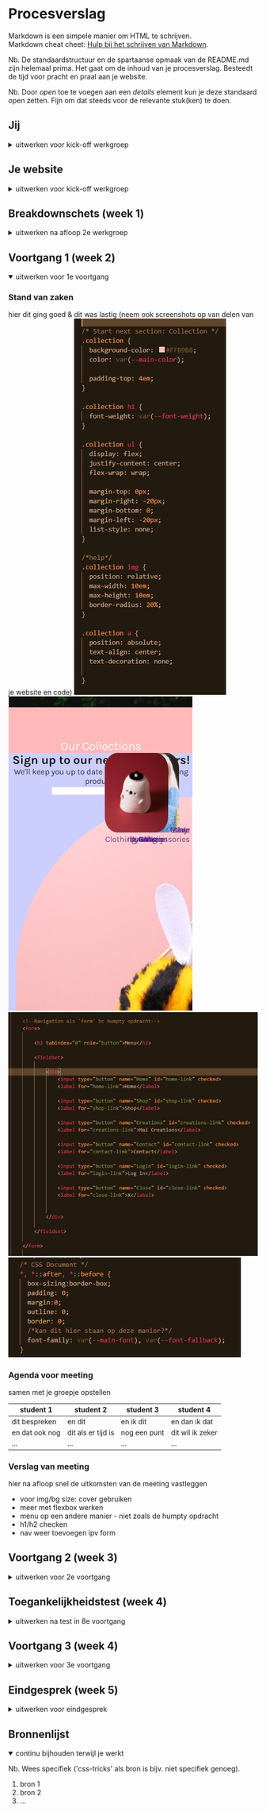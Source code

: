 # Procesverslag
Markdown is een simpele manier om HTML te schrijven.  
Markdown cheat cheet: [Hulp bij het schrijven van Markdown](https://github.com/adam-p/markdown-here/wiki/Markdown-Cheatsheet).

Nb. De standaardstructuur en de spartaanse opmaak van de README.md zijn helemaal prima. Het gaat om de inhoud van je procesverslag. Besteedt de tijd voor pracht en praal aan je website.

Nb. Door *open* toe te voegen aan een *details* element kun je deze standaard open zetten. Fijn om dat steeds voor de relevante stuk(ken) te doen.





## Jij

<details>
<summary>uitwerken voor kick-off werkgroep</summary>

### Auteur:
Dilay Bayraktaroglu

#### Je startniveau:
Blauw

#### Je focus:
Surface
 
</details>





## Je website

<details>
<summary>uitwerken voor kick-off werkgroep</summary>

### Je opdracht:
mai-accents.com

#### Screenshot(s) van de eerste pagina (small screen): 
Home pagina
<img src="images/IMG_6410.PNG" width="375px" alt="webshop voorpagina mai-accents">

#### Screenshot(s) van de tweede pagina (small screen):
Shop
<img src="images/IMG_6412.PNG" width="375px" alt="shop pagina">
 
</details>



## Breakdownschets (week 1)

<details>
<summary>uitwerken na afloop 2e werkgroep</summary>

### de hele pagina: 
<img src="images/correct-mai-accents-breakdown.png" width="375px" alt="breakdown van de hele pagina">

### dynamisch: 
<img src="images/dynamisch.png" width="375px" alt="breakdown van een dynamisch deel: tekst dat horizontaal scrollt">
tekst dat horizontaal scrollt

### wellicht nog een dynamisch deel:
<img src="images/menu-breakdown.png" width="375px" alt="breakdown van nog een dynamisch deel: menu">
menu

### dynamisch deel 3, als ik er tijd voor heb:
<img src="images/dynamisch2.png" width="375px" alt="breakdown van nog een dynamisch deel: images 'ease in'">
images 'ease-in'

### tweede pagina:
<img src="images/shoppagina-breakdown2.png" width="375px" alt="tweede pagina: shopping">
</details>






## Voortgang 1 (week 2)

<details open>
<summary>uitwerken voor 1e voortgang</summary>

### Stand van zaken
hier dit ging goed & dit was lastig (neem ook screenshots op van delen van je website en code)
<img src="images/lastig1.jpg">
<img src="images/lastigimg1.jpg">
<img src="images/form-nav.jpg">
<img src="images/vraag.jpg">

### Agenda voor meeting
samen met je groepje opstellen

| student 1      | student 2          | student 3    | student 4        |
| ---            | ---                | ---          | ---              |
| dit bespreken  | en dit             | en ik dit    | en dan ik dat    |
| en dat ook nog | dit als er tijd is | nog een punt | dit wil ik zeker |
| ...            | ...                | ...          | ...              |


### Verslag van meeting
hier na afloop snel de uitkomsten van de meeting vastleggen

- voor img/bg size: cover gebruiken 
- meer met flexbox werken
- menu op een andere manier - niet zoals de humpty opdracht
- h1/h2 checken
- nav weer toevoegen ipv form 

</details>





## Voortgang 2 (week 3)

<details>
<summary>uitwerken voor 2e voortgang</summary>

### Stand van zaken
hier dit ging goed & dit was lastig (neem ook screenshots op van delen van je website en code)

De basis van de website is goed. Ben bijna klaar met mijn eerste html pagina. Ik ben nog niet toegekomen aan de tweede html pagina, maar die is makkelijker dan deze dus misschien heb ik dan minder stress.

Nu heb ik nog problemen met de navigatie, de 'collection' sectie, tekst schrijven bij de polaroids beneden. figcaption schrijven?


### Agenda voor meeting
samen met je groepje opstellen

| student 1      | student 2          | student 3    | student 4        |
| ---            | ---                | ---          | ---              |
| dit bespreken  | en dit             | en ik dit    | en dan ik dat    |
| en dat ook nog | dit als er tijd is | nog een punt | dit wil ik zeker |
| ...            | ...                | ...          | ...              |


### Verslag van meeting
hier na afloop snel de uitkomsten van de meeting vastleggen

- max width bij img > 100%
- h1 moeten h2s zijn: h1 is een titel
- vragen aan studentenassistenten vragen
- wel goed op weg maar moet specifieke dingen vragen

</details>





## Toegankelijkheidstest (week 4)

<details>
<summary>uitwerken na test in 8e voortgang</summary>

### Bevindingen
Lijst met je bevindingen die in de test naar voren kwamen:
- Hij leest niet alle headers voor
- tabben gaat goed
- wit op geel werkt niet
- let op kleur bij tekst. Er moet bij collection een zwarte overlay misschien op de fotos
- op de website veel lichte kleuren dus moet meer contrast erin
- grootte gaat goed wanneer je het groot
- je moet veel lezen dus wanneer je concentratie problemen hebt ga je niet de hele pagina lezen
- tekst op collection misschien iets groter om meteen te kunnen zien waar je heen moet
- shop now is wel handig 
- op shoppagina meteen wel duidelijk wat er moet gebeuren en je kunt meteen zien wat het product is

#### Titel eerste bevinding
Hier korte omschrijving (met indien nodig een afbeelding)

Hier een omschrijving van hoe het opgelost kan worden (met indien nodig een afbeelding)


#### Titel tweede bevinding. 
Hier korte omschrijving (met indien nodig een afbeelding)

Hier een omschrijving van hoe het opgelost kan worden (met indien nodig een afbeelding)


#### Titel volgende bevinding. 
Hier korte omschrijving (met indien nodig een afbeelding)

Hier een omschrijving van hoe het opgelost kan worden (met indien nodig een afbeelding)


#### Titel nog een bevinding. 
Hier korte omschrijving (met indien nodig een afbeelding)

Hier een omschrijving van hoe het opgelost kan worden (met indien nodig een afbeelding)

</details>





## Voortgang 3 (week 4)

<details>
<summary>uitwerken voor 3e voortgang</summary>

### Stand van zaken
hier dit ging goed & dit was lastig (neem ook screenshots op van delen van je website en code)


### Agenda voor meeting
samen met je groepje opstellen

| student 1      | student 2          | student 3    | student 4        |
| ---            | ---                | ---          | ---              |
| dit bespreken  | en dit             | en ik dit    | en dan ik dat    |
| en dat ook nog | dit als er tijd is | nog een punt | dit wil ik zeker |
| ...            | ...                | ...          | ...              |


### Verslag van meeting
hier na afloop snel de uitkomsten van de meeting vastleggen

- img werkte niet omdat hij in de folder moet zoeken. ..img voor fowers en .img voor clouds
- grotere margin bij de footer
- ...  

</details>





## Eindgesprek (week 5)

<details>
<summary>uitwerken voor eindgesprek</summary>

### Stand van zaken
hier dit ging goed & dit was lastig (neem ook screenshots op van delen van je website en code)

### Screenshot(s)

hier screenshot(s) van je eindresultaat

</details>





## Bronnenlijst

<details open>
<summary>continu bijhouden terwijl je werkt</summary>

Nb. Wees specifiek ('css-tricks' als bron is bijv. niet specifiek genoeg).

1. bron 1
2. bron 2
3. ...

</details>
